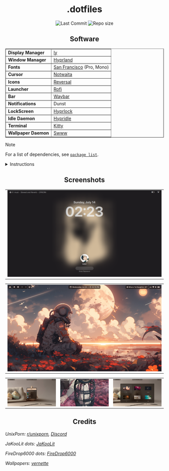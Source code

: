 <div align="center">
  <h1>
    .dotfiles
  </h1>

![Last Commit](https://img.shields.io/github/last-commit/keyywyd/arch-stuffs?style=for-the-badge) ![Repo size](https://img.shields.io/github/repo-size/KeyyWYD/arch-stuffs?style=for-the-badge)
</div>

<div align="center">
  <h2>
    Software
  </h2>
  <table border="1" cellpadding="8" cellspacing="0">
    <tr>
      <td><b>Display Manager</b></td>
      <td><a href="https://github.com/fairyglade/ly">ly</a></td>
    </tr>
    <tr>
      <td><b>Window Manager</b></td>
      <td><a href="https://hyprland.org">Hyprland</a></td>
    </tr>
    <tr>
      <td><b>Fonts</b></td>
      <td><a href="https://github.com/thelioncape/San-Francisco-family">San Francisco</a> (Pro, Mono)</td>
    </tr>
    <tr>
      <td><b>Cursor</b></td>
      <td><a href="https://github.com/ful1e5/notwaita-cursor">Notwaita</a></td>
    </tr>
    <tr>
      <td><b>Icons</b></td>
      <td><a href="https://www.gnome-look.org/p/1340791">Reversal</a></td>
    </tr>
    <tr>
      <td><b>Launcher</b></td>
      <td><a href="https://github.com/lbonn/rofi">Rofi</a></td>
    </tr>
    <tr>
      <td><b>Bar</b></td>
      <td><a href="https://github.com/Alexays/Waybar">Waybar</a></td>
    </tr>
    <tr>
      <td><b>Notifications</b></td>
      <td>Dunst</td>
    </tr>
    <tr>
      <td><b>LockScreen</b></td>
      <td><a href="https://github.com/hyprwm/hyprlock">Hyprlock</a></td>
    </tr>
    <tr>
      <td><b>Idle Daemon</b></td>
      <td><a href="https://github.com/hyprwm/hypridle">Hypridle</a></td>
    </tr>
    <tr>
      <td><b>Terminal</b></td>
      <td><a href="https://github.com/kovidgoyal/kitty">Kitty</a></td>
    </tr>
    <tr>
      <td><b>Wallpaper Daemon</b></td>
      <td><a href="https://github.com/LGFae/swww">Swww</a></td>
    </tr>
  </table>
</div>

> [!Note]
> For a list of dependencies, see [`package list`](https://github.com/KeyyWYD/arch-stuffs/blob/main/scripts/packages.lst).

<details>
  <summary>Instructions</summary>

  <h3 align="left">
    Install Steps
  </h3>
  
- Using [`Stow`](https://archlinux.org/packages/extra/any/stow/) (Recommended)

  <blockquote>
    <b>Note:</b> Backup or remove all existing configs, otherwise stow will fail to create symlinks.
  </blockquote>

```sh
git clone https://github.com/KeyyWYD/arch-stuffs $HOME/.dotfiles
cd $HOME/.dotfiles
git submodule init && git submodule update --recursive
stow .
```

- Manually
```sh
git clone https://github.com/KeyyWYD/arch-stuffs .dotfiles
cd .dotfiles
git submodule init && git submodule update --recursive
cp -r .config/* $HOME/.config
cp -r .local/* $HOME/.local
cp -r .zsh $HOME
cp -r .zshrc $HOME
cp -r .gtkrc-2.0 $HOME
```

  <h3 align="left">
    Updating
  </h3>

```sh
cd $HOME/.dotfiles
git pull
stow --adopt .
```

  <details>
    <summary>Keybinds</summary>
    <div align="center">
      <h2>Keybinds</h2>
      <table border="1" cellpadding="8" cellspacing="0">
        <tr>
          <td><b>Keys</b></td>
          <td><b>Action</b></td>
        </tr>
        <tr>
          <td><kbd>Super</kbd> + <kbd>Return</kbd></td>
          <td>Open Terminal</td>
        </tr>
        <tr>
          <td><kbd>Super</kbd> + <kbd>Q</kbd></td>
          <td>Kill Process</td>
        </tr>
        <tr>
          <td><kbd>Super</kbd> + <kbd>Ctrl</kbd> + <kbd>Q</kbd></td>
          <td>Lock Screen</td>
        </tr>
        <tr>
          <td><kbd>Super</kbd> + <kbd>Shift</kbd> + <kbd>Q</kbd></td>
          <td>Log Out</td>
        </tr>
        <tr>
          <td><kbd>Super</kbd> + <kbd>F</kbd></td>
          <td>Open File Manager</td>
        </tr>
        <tr>
          <td><kbd>Super</kbd> + <kbd>Tab</kbd></td>
          <td>Toggle Floating Mode for Windows</td>
        </tr>
        <tr>
          <td><kbd>Super</kbd> + <kbd>Space</kbd></td>
          <td>Open App Menu</td>
        </tr>
        <tr>
          <td><kbd>Super</kbd> + <kbd>Shift</kbd> + <kbd>W</kbd></td>
          <td>Update Wallpaper</td>
        </tr>
        <tr>
          <td><kbd>Super</kbd> + <kbd>Shift</kbd> + <kbd>F</kbd></td>
          <td>Toggle Fullscreen mode for Windows</td>
        </tr>
        <tr>
          <td><kbd>Super</kbd> + <kbd>←</kbd> <kbd>→</kbd> <kbd>↑</kbd> <kbd>↓</kbd></td>
          <td>Move Window Focus</td>
        </tr>
        <tr>
          <td><kbd>Super</kbd> + <kbd>Ctrl</kbd> + <kbd>←</kbd> <kbd>→</kbd> <kbd>↑</kbd> <kbd>↓</kbd></td>
          <td>Move Window</td>
        </tr>
        <tr>
          <td><kbd>Super</kbd> + <kbd>Shift</kbd> + <kbd>←</kbd> <kbd>→</kbd> <kbd>↑</kbd> <kbd>↓</kbd></td>
          <td>Resize Window</td>
        </tr>
        <tr>
          <td><kbd>Super</kbd> + <kbd>0</kbd> to <kbd>9</kbd></td>
          <td>Switch Workspaces</td>
        </tr>
        <tr>
          <td><kbd>Super</kbd> + <kbd>Shift</kbd> + <kbd>0</kbd> to <kbd>9</kbd></td>
          <td>Move Focused Window to Other Workspace</td>
        </tr>
      </table>
    </div>
  </details>
</details>

<div align="center">
  <h2>Screenshots</h2>
</div>

<div align="center">
  <table>
   <tr><td>
    <img src="https://raw.githubusercontent.com/KeyyWYD/arch-stuffs/main/assets/img/lock.png"/></td></tr>
  </table><table>
   <tr><td>
    <img src="https://raw.githubusercontent.com/KeyyWYD/arch-stuffs/main/assets/img/home.png"/></td></tr>
  </table><table>
   <tr><td>
    <img src="https://raw.githubusercontent.com/KeyyWYD/arch-stuffs/main/assets/img/rofi-1.png"/></td><td>
    <img src="https://raw.githubusercontent.com/KeyyWYD/arch-stuffs/main/assets/img/rofi-2.png"/></td><td>
    <img src="https://raw.githubusercontent.com/KeyyWYD/arch-stuffs/main/assets/img/rofi-3.png"/></td></tr>
  </table>
</div>

<div align="center">
  <h2>Credits</h2>
</div>

_UnixPorn: [r/unixporn](https://www.reddit.com/r/unixporn/), [Discord](https://discord.gg/TnJ4h5K)_

_JaKooLit dots: [JaKooLit](https://github.com/JaKooLit/Hyprland-Dots)_

_FireDrop6000 dots: [FireDrop6000](https://github.com/FireDrop6000/hyprland-mydots)_

_Wallpapers: [vernette](https://github.com/vernette/wallpapers)_
